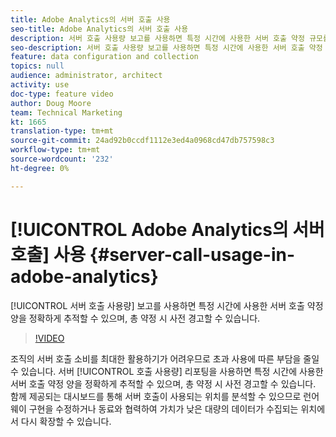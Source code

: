 ```yaml
---
title: Adobe Analytics의 서버 호출 사용
seo-title: Adobe Analytics의 서버 호출 사용
description: 서버 호출 사용량 보고를 사용하면 특정 시간에 사용한 서버 호출 약정 규모를 정확하게 추적할 수 있으며, 총 약정 시 사전 경고할 수 있습니다.
seo-description: 서버 호출 사용량 보고를 사용하면 특정 시간에 사용한 서버 호출 약정 규모를 정확하게 추적할 수 있으며, 총 약정 시 사전 경고할 수 있습니다.
feature: data configuration and collection
topics: null
audience: administrator, architect
activity: use
doc-type: feature video
author: Doug Moore
team: Technical Marketing
kt: 1665
translation-type: tm+mt
source-git-commit: 24ad92b0ccdf1112e3ed4a0968cd47db757598c3
workflow-type: tm+mt
source-wordcount: '232'
ht-degree: 0%

---
```



# [!UICONTROL Adobe Analytics의 서버 호출] 사용 {#server-call-usage-in-adobe-analytics}

[!UICONTROL 서버 호출 사용량] 보고를 사용하면 특정 시간에 사용한 서버 호출 약정 양을 정확하게 추적할 수 있으며, 총 약정 시 사전 경고할 수 있습니다.

>[!VIDEO](https://video.tv.adobe.com/v/23137/?quality=12)

조직의 서버 호출 소비를 최대한 활용하기가 어려우므로 초과 사용에 따른 부담을 줄일 수 있습니다. 서버 [!UICONTROL 호출 사용량] 리포팅을 사용하면 특정 시간에 사용한 서버 호출 약정 양을 정확하게 추적할 수 있으며, 총 약정 시 사전 경고할 수 있습니다. 함께 제공되는 대시보드를 통해 서버 호출이 사용되는 위치를 분석할 수 있으므로 런어웨이 구현을 수정하거나 동료와 협력하여 가치가 낮은 대량의 데이터가 수집되는 위치에서 다시 확장할 수 있습니다.
